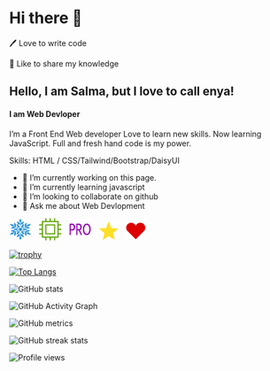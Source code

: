 # Hi there 👋

🖊️ Love to write code

🎤 Like to share my knowledge

##  Hello, I am Salma, but I love to call enya! 
#### I am Web Devloper


I’m a Front End Web developer Love to learn new skills. Now learning JavaScript. Full and fresh hand code is my power.

Skills:  HTML / CSS/Tailwind/Bootstrap/DaisyUI

- 🔭 I’m currently working on this page. 
- 🌱 I’m currently learning javascript 
- 👯 I’m looking to collaborate on github 
- 💬 Ask me about Web Devlopment 


 

<a href='https://archiveprogram.github.com/'><img src='https://raw.githubusercontent.com/acervenky/animated-github-badges/master/assets/acbadge.gif' width='40' height='40'></a> <a href='https://docs.github.com/en/developers'><img src='https://raw.githubusercontent.com/acervenky/animated-github-badges/master/assets/devbadge.gif' width='40' height='40'></a> <a href='https://github.com/pricing'><img src='https://raw.githubusercontent.com/acervenky/animated-github-badges/master/assets/pro.gif' width='40' height='40'></a> <a href='https://stars.github.com/'><img src='https://raw.githubusercontent.com/acervenky/animated-github-badges/master/assets/starbadge.gif' width='35' height='35'></a> <a href='https://docs.github.com/en/github/supporting-the-open-source-community-with-github-sponsors'><img src='https://raw.githubusercontent.com/acervenky/animated-github-badges/master/assets/sponsorbadge.gif' width='35' height='35'></a> 

[![trophy](https://github-profile-trophy.vercel.app/?username=Enya-Aruna)](https://github.com/ryo-ma/github-profile-trophy)

[![Top Langs](https://github-readme-stats.vercel.app/api/top-langs/?username=Enya-Aruna)](https://github.com/anuraghazra/github-readme-stats)

![GitHub stats](https://github-readme-stats.vercel.app/api?username=Enya-Aruna&show_icons=true&count_private=true)  

![GitHub Activity Graph](https://activity-graph.herokuapp.com/graph?username=Enya-Aruna)  

![GitHub metrics](https://metrics.lecoq.io/Enya-Aruna)  

![GitHub streak stats](https://streak-stats.demolab.com/?user=Enya-Aruna)  

![Profile views](https://gpvc.arturio.dev/Enya-Aruna)  


